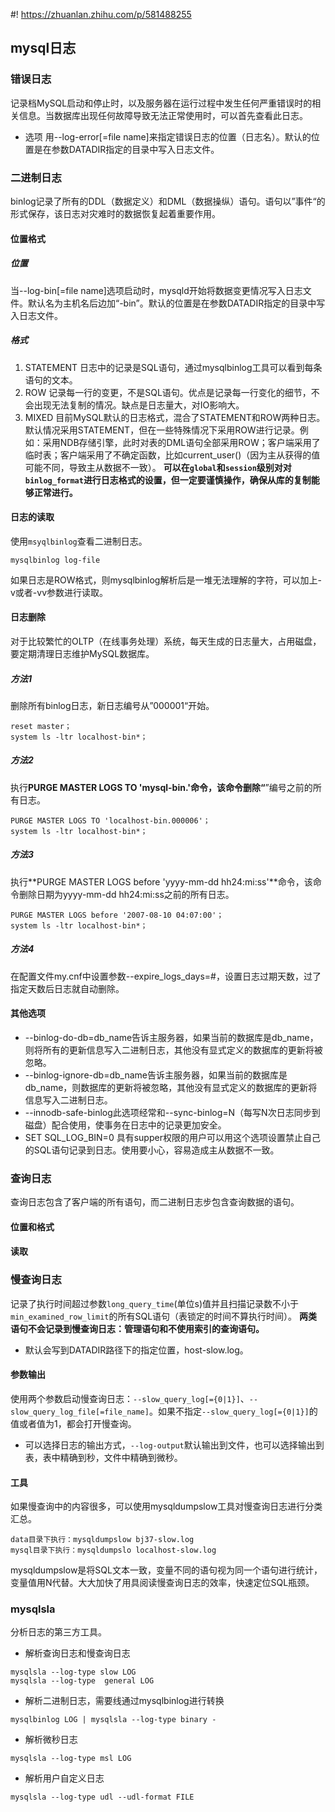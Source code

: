 #! https://zhuanlan.zhihu.com/p/581488255
## mysql日志

### 错误日志

记录档MySQL启动和停止时，以及服务器在运行过程中发生任何严重错误时的相关信息。当数据库出现任何故障导致无法正常使用时，可以首先查看此日志。

- 选项 用--log-error[=file name]来指定错误日志的位置（日志名）。默认的位置是在参数DATADIR指定的目录中写入日志文件。

### 二进制日志

binlog记录了所有的DDL（数据定义）和DML（数据操纵）语句。语句以”事件“的形式保存，该日志对灾难时的数据恢复起着重要作用。

#### 位置格式

##### 位置

当--log-bin[=file name]选项启动时，mysqld开始将数据变更情况写入日志文件。默认名为主机名后边加“-bin”。默认的位置是在参数DATADIR指定的目录中写入日志文件。

##### 格式

1. STATEMENT
   日志中的记录是SQL语句，通过mysqlbinlog工具可以看到每条语句的文本。
2. ROW
   记录每一行的变更，不是SQL语句。优点是记录每一行变化的细节，不会出现无法复制的情况。缺点是日志量大，对IO影响大。
3. MIXED
   目前MySQL默认的日志格式，混合了STATEMENT和ROW两种日志。默认情况采用STATEMENT，但在一些特殊情况下采用ROW进行记录。例如：采用NDB存储引擎，此时对表的DML语句全部采用ROW；客户端采用了临时表；客户端采用了不确定函数，比如current_user()（因为主从获得的值可能不同，导致主从数据不一致）。
   **可以在`global`和`session`级别对对`binlog_format`进行日志格式的设置，但一定要谨慎操作，确保从库的复制能够正常进行。**

#### 日志的读取

使用`msyqlbinlog`查看二进制日志。

```
mysqlbinlog log-file

```

如果日志是ROW格式，则mysqlbinlog解析后是一堆无法理解的字符，可以加上-v或者-vv参数进行读取。

#### 日志删除

对于比较繁忙的OLTP（在线事务处理）系统，每天生成的日志量大，占用磁盘，要定期清理日志维护MySQL数据库。

##### 方法1

删除所有binlog日志，新日志编号从”000001“开始。

```
reset master；
system ls -ltr localhost-bin*；

```

##### 方法2

执行**PURGE MASTER LOGS TO 'mysql-bin.******'**命令，该命令删除“******”编号之前的所有日志。

```
PURGE MASTER LOGS TO 'localhost-bin.000006'；
system ls -ltr localhost-bin*；

```

##### 方法3

执行**PURGE MASTER LOGS before 'yyyy-mm-dd hh24:mi:ss'**命令，该命令删除日期为yyyy-mm-dd hh24:mi:ss之前的所有日志。

```
PURGE MASTER LOGS before '2007-08-10 04:07:00'；
system ls -ltr localhost-bin*；

```

##### 方法4

在配置文件my.cnf中设置参数--expire_logs_days=#，设置日志过期天数，过了指定天数后日志就自动删除。

#### 其他选项

- --binlog-do-db=db_name告诉主服务器，如果当前的数据库是db_name，则将所有的更新信息写入二进制日志，其他没有显式定义的数据库的更新将被忽略。
- --binlog-ignore-db=db_name告诉主服务器，如果当前的数据库是db_name，则数据库的更新将被忽略，其他没有显式定义的数据库的更新将信息写入二进制日志。
- --innodb-safe-binlog此选项经常和--sync-binlog=N（每写N次日志同步到磁盘）配合使用，使事务在日志中的记录更加安全。
- SET SQL_LOG_BIN=0 具有supper权限的用户可以用这个选项设置禁止自己的SQL语句记录到日志。使用要小心，容易造成主从数据不一致。

### 查询日志

查询日志包含了客户端的所有语句，而二进制日志步包含查询数据的语句。

#### 位置和格式

#### 读取

### 慢查询日志

记录了执行时间超过参数`long_query_time`(单位s)值并且扫描记录数不小于`min_examined_row_limit`的所有SQL语句（表锁定的时间不算执行时间）。
**两类语句不会记录到慢查询日志：管理语句和不使用索引的查询语句。**

- 默认会写到DATADIR路径下的指定位置，host-slow.log。

#### 参数输出

使用两个参数启动慢查询日志：`--slow_query_log[={0|1}]`、`--slow_query_log_file[=file_name]`。如果不指定`--slow_query_log[={0|1}]`的值或者值为1，都会打开慢查询。

- 可以选择日志的输出方式，`--log-output`默认输出到文件，也可以选择输出到表，表中精确到秒，文件中精确到微秒。

#### 工具

如果慢查询中的内容很多，可以使用mysqldumpslow工具对慢查询日志进行分类汇总。

```
data目录下执行：mysqldumpslow bj37-slow.log
mysql目录下执行：mysqldumpslo localhost-slow.log

```

mysqldumpslow是将SQL文本一致，变量不同的语句视为同一个语句进行统计，变量值用N代替。大大加快了用具阅读慢查询日志的效率，快速定位SQL瓶颈。

### mysqlsla

分析日志的第三方工具。

- 解析查询日志和慢查询日志

```
mysqlsla --log-type slow LOG
mysqlsla --log-type  general LOG

```

- 解析二进制日志，需要线通过mysqlbinlog进行转换

```
mysqlbinlog LOG | mysqlsla --log-type binary -

```

- 解析微秒日志

```
mysqlsla --log-type msl LOG 

```

- 解析用户自定义日志 

```
mysqlsla --log-type udl --udl-format FILE
```